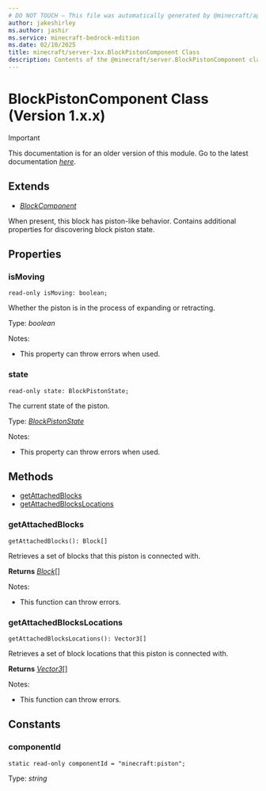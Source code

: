 ```yaml
---
# DO NOT TOUCH — This file was automatically generated by @minecraft/api-docs-generator, to report problems file an issue at https://github.com/Mojang/minecraft-scripting-libraries
author: jakeshirley
ms.author: jashir
ms.service: minecraft-bedrock-edition
ms.date: 02/10/2025
title: minecraft/server-1xx.BlockPistonComponent Class
description: Contents of the @minecraft/server.BlockPistonComponent class (Version 1.x.x).
---
```

# BlockPistonComponent Class (Version 1.x.x)

> [!IMPORTANT]
> This documentation is for an older version of this module. Go to the latest documentation [*here*](../../../scriptapi/minecraft/server/BlockPistonComponent.md).

## Extends
- [*BlockComponent*](BlockComponent.md)

When present, this block has piston-like behavior. Contains additional properties for discovering block piston state.

## Properties

### **isMoving**
`read-only isMoving: boolean;`

Whether the piston is in the process of expanding or retracting.

Type: *boolean*

Notes:
  - This property can throw errors when used.

### **state**
`read-only state: BlockPistonState;`

The current state of the piston.

Type: [*BlockPistonState*](BlockPistonState.md)

Notes:
  - This property can throw errors when used.

## Methods
- [getAttachedBlocks](#getattachedblocks)
- [getAttachedBlocksLocations](#getattachedblockslocations)

### **getAttachedBlocks**
`
getAttachedBlocks(): Block[]
`

Retrieves a set of blocks that this piston is connected with.

**Returns** [*Block*](Block.md)[]
  
Notes:
- This function can throw errors.

### **getAttachedBlocksLocations**
`
getAttachedBlocksLocations(): Vector3[]
`

Retrieves a set of block locations that this piston is connected with.

**Returns** [*Vector3*](Vector3.md)[]
  
Notes:
- This function can throw errors.

## Constants

### **componentId**
`static read-only componentId = "minecraft:piston";`

Type: *string*

